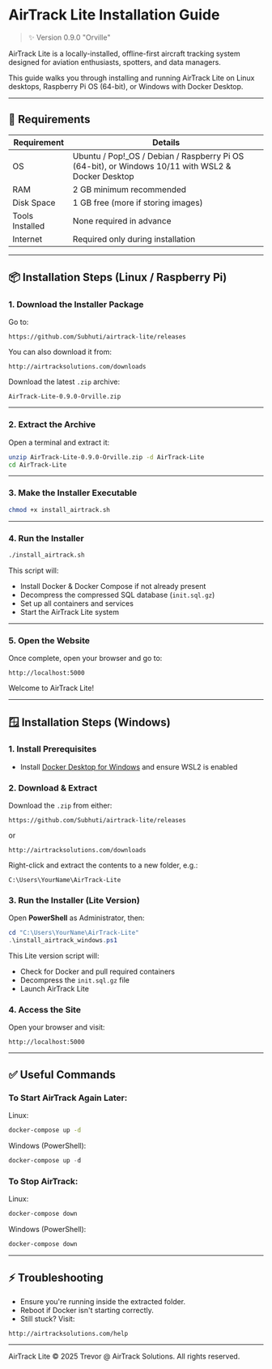 # AirTrack Lite Installation Guide

> ✨ Version 0.9.0 "Orville"

AirTrack Lite is a locally-installed, offline-first aircraft tracking system designed for aviation enthusiasts, spotters, and data managers.

This guide walks you through installing and running AirTrack Lite on Linux desktops, Raspberry Pi OS (64-bit), or Windows with Docker Desktop.

---

## 📅 Requirements

| Requirement     | Details                                                                                            |
| --------------- | -------------------------------------------------------------------------------------------------- |
| OS              | Ubuntu / Pop!\_OS / Debian / Raspberry Pi OS (64-bit), or Windows 10/11 with WSL2 & Docker Desktop |
| RAM             | 2 GB minimum recommended                                                                           |
| Disk Space      | 1 GB free (more if storing images)                                                                 |
| Tools Installed | None required in advance                                                                           |
| Internet        | Required only during installation                                                                  |

---

## 📦 Installation Steps (Linux / Raspberry Pi)

### 1. Download the Installer Package

Go to:

```
https://github.com/Subhuti/airtrack-lite/releases
```

You can also download it from:

```
http://airtracksolutions.com/downloads
```

Download the latest `.zip` archive:

```
AirTrack-Lite-0.9.0-Orville.zip
```

---

### 2. Extract the Archive

Open a terminal and extract it:

```bash
unzip AirTrack-Lite-0.9.0-Orville.zip -d AirTrack-Lite
cd AirTrack-Lite
```

---

### 3. Make the Installer Executable

```bash
chmod +x install_airtrack.sh
```

---

### 4. Run the Installer

```bash
./install_airtrack.sh
```

This script will:

* Install Docker & Docker Compose if not already present
* Decompress the compressed SQL database (`init.sql.gz`)
* Set up all containers and services
* Start the AirTrack Lite system

---

### 5. Open the Website

Once complete, open your browser and go to:

```
http://localhost:5000
```

Welcome to AirTrack Lite!

---

## 🪟 Installation Steps (Windows)

### 1. Install Prerequisites

* Install [Docker Desktop for Windows](https://www.docker.com/products/docker-desktop/) and ensure WSL2 is enabled

### 2. Download & Extract

Download the `.zip` from either:

```
https://github.com/Subhuti/airtrack-lite/releases
```

or

```
http://airtracksolutions.com/downloads
```

Right-click and extract the contents to a new folder, e.g.:

```
C:\Users\YourName\AirTrack-Lite
```

### 3. Run the Installer (Lite Version)

Open **PowerShell** as Administrator, then:

```powershell
cd "C:\Users\YourName\AirTrack-Lite"
.\install_airtrack_windows.ps1
```

This Lite version script will:

* Check for Docker and pull required containers
* Decompress the `init.sql.gz` file
* Launch AirTrack Lite

### 4. Access the Site

Open your browser and visit:

```
http://localhost:5000
```

---

## ✅ Useful Commands

### To Start AirTrack Again Later:

Linux:

```bash
docker-compose up -d
```

Windows (PowerShell):

```powershell
docker-compose up -d
```

### To Stop AirTrack:

Linux:

```bash
docker-compose down
```

Windows (PowerShell):

```powershell
docker-compose down
```

---

## ⚡️ Troubleshooting

* Ensure you're running inside the extracted folder.
* Reboot if Docker isn't starting correctly.
* Still stuck? Visit:

```
http://airtracksolutions.com/help
```

---

AirTrack Lite © 2025 Trevor @ AirTrack Solutions. All rights reserved.
